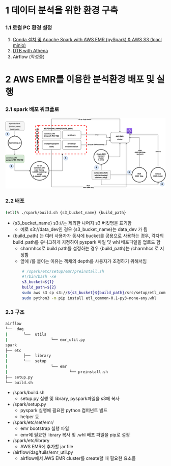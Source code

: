 # 1 데이터 분석을 위한 환경 구축

### 1.1 로컬 PC 환경 설정

1. [Conda 설치 및 Apache Spark with AWS EMR (pySpark) &  AWS S3 (loacl minio)](https://github.com/charmhcs/data_dev/tree/master/spark#readme)
2. [DTB with Athena](https://github.com/charmhcs/data_dev/tree/master/dbt)
3. Airflow (작성중)

# 2 AWS EMR를 이용한 분석환경 배포 및 실행

### 2.1 spark 배포 워크플로
![](https://github.com/charmhcs/data_dev/blob/master/pyspark.drawio.png?raw=true)

### 2.2 배포

```bash
(etl)% ./spark/build.sh {s3_bucket_name} {build_path}
```
- {s3_bucket_name} s3://는 제외한 나머지 s3 버킷명을 표기함
  - 예로 s3://data_dev인 경우  {s3_bucket_name}는 data_dev 가 됨
- {build_path} 는 여러 사용자가 동시에 bucket를 공용으로 사용하는 경우, 각자의 build_path를 유니크하게 지정하여 pyspark 파일 및 whl 배포파일을 업로드 함
  - charmhcs로 build path를 설정하는 경우 {build_path}는 /charmhcs 로 지정함
  - 앞에 /를 붙이는 이유는 객채의 depth를 사용자가 조정하기 위해서임
  ```bash
      # /spark/etc/setup/emr/preinstall.sh
      #!/bin/bash -xe
      s3_bucket=${1}
      build_path=${2}
      sudo aws s3 cp s3://${s3_bucket}${build_path}/src/setup/etl_common-0.1-py3-none-any.whl ./
      sudo python3 -m pip install etl_common-0.1-py3-none-any.whl
  ```
### 2.3 구조

```bash
airflow
└──  dag
|       └──  utils
|                   └── emr_util.py
spark
├── etc
|       ├──  library
|       └──  setup
|                   └── emr
|                           └── preinstall.sh
├── setup.py
└── build.sh
```

- /spark/build.sh
    - setup.py 실행 및 library, pyspark파일을 s3에 복사
- /spark/setup.py
    - pyspark 실행에 필요한 python 컴퍼넌트 빌드
    - helper 등
- /spark/etc/set/emr/
    - emr bootstrap 실행 파일
    - emr에 필요한 library 복사 및 .whl 배포 파일을 pip로 설정
- /spark/etc/library
    - AWS EMR에 추가할 jar file
- /airflow/dag/tuils/emr_util.py
    - airflow에서 AWS EMR cluster를 create할 때 필요한 요소들
